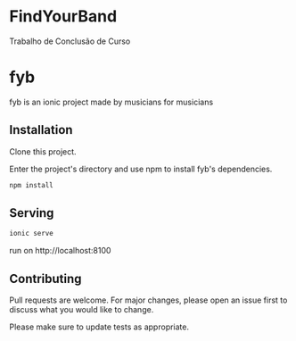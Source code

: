 # FindYourBand
Trabalho de Conclusão de Curso


# fyb

fyb is an ionic project made by musicians for musicians

## Installation

Clone this project.

Enter the project's directory and use npm to install fyb's dependencies.

```bash
npm install
```
## Serving

```bash
ionic serve
```
run on http://localhost:8100

## Contributing
Pull requests are welcome. For major changes, please open an issue first to discuss what you would like to change.

Please make sure to update tests as appropriate.
